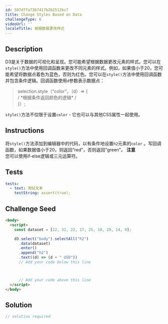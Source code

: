```yaml
---
id: 587d7fa7367417b2b2512bc7
title: Change Styles Based on Data
challengeType: 6
videoUrl: ''
localeTitle: 根据数据更改样式
---
```


## Description
<section id="description"> D3是关于数据的可视化和呈现。您可能希望根据数据更改元素的样式。您可以在<code>style()</code>方法中使用回调函数来更改不同元素的样式。例如，如果值小于20，您可能希望将数据点着色为蓝色，否则为红色。您可以在<code>style()</code>方法中使用回调函数并包含条件逻辑。回调函数使用<code>d</code>参数表示数据点： <blockquote> selection.style（“color”，（d）=&gt; { <br> / *根据条件返回颜色的逻辑* / <br> }）; </blockquote> <code>style()</code>方法不仅限于设置<code>color</code> - 它也可以与其他CSS属性一起使用。 </section>

## Instructions
<section id="instructions">将<code>style()</code>方法添加到编辑器中的代码，以有条件地设置<code>h2</code>元素的<code>color</code> 。写回调函数，如果数据值小于20，则返回“red”，否则返回“green”。 <strong>注意</strong> <br>您可以使用if-else逻辑或三元运算符。 </section>

## Tests
<section id='tests'>

```yml
tests:
  - text: 測試文本
    testString: assert(true);

```

</section>

## Challenge Seed
<section id='challengeSeed'>

<div id='html-seed'>

```html
<body>
  <script>
    const dataset = [12, 31, 22, 17, 25, 18, 29, 14, 9];

    d3.select("body").selectAll("h2")
      .data(dataset)
      .enter()
      .append("h2")
      .text((d) => (d + " USD"))
      // Add your code below this line



      // Add your code above this line
  </script>
</body>

```

</div>



</section>

## Solution
<section id='solution'>

```js
// solution required
```
</section>

